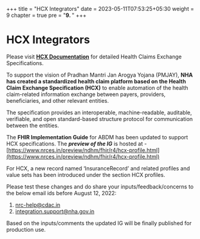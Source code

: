 +++
title = "HCX Integrators"
date = 2023-05-11T07:53:25+05:30
weight = 9
chapter = true
pre = "<b>9. </b>"
+++

# HCX Integrators

Please visit [**HCX Documentation**](https://sbxhcx.abdm.gov.in/) for detailed Health Claims Exchange Specifications.

To support the vision of Pradhan Mantri Jan Arogya Yojana (PMJAY), **NHA has created a standardized health claim platform based on the Health Claim Exchange Specification (HCX)** to enable automation of the health claim-related information exchange between payers, providers, beneficiaries, and other relevant entities. 

The specification provides an interoperable, machine-readable, auditable, verifiable, and open standard-based structure protocol for communication between the entities.

The **FHIR Implementation Guide** for ABDM has been updated to support HCX specifications. The ***preview of the IG*** is hosted at -[https://www.nrces.in/preview/ndhm/fhir/r4/hcx-profile.html](https://www.nrces.in/preview/ndhm/fhir/r4/hcx-profile.html)

For HCX, a new record named ‘InsuranceRecord’ and related profiles and value sets has been introduced under the section HCX profiles.

Please test these changes and do share your inputs/feedback/concerns to the below email ids before August 12, 2022:

1. nrc-help@cdac.in
2. integration.support@nha.gov.in

Based on the inputs/comments the updated IG will be finally published for production use.